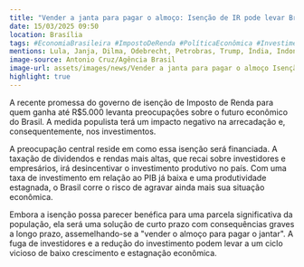 ```yaml
---
title: "Vender a janta para pagar o almoço: Isenção de IR pode levar Brasil a colapso econômico"
date: 15/03/2025 09:50
location: Brasília
tags: #EconomiaBrasileira #ImpostoDeRenda #PolíticaEconômica #InvestimentosBrasil #FuturoDoBrasil #FinançasPessoais #ReformasEconômicas #DesenvolvimentoEconômico #CenárioEconômico #Brasil #abc360noticias
mentions: Lula, Janja, Dilma, Odebrecht, Petrobras, Trump, Índia, Indonésia.
image-source: Antonio Cruz/Agência Brasil
image-url: assets/images/news/Vender a janta para pagar o almoço Isenção de IR pode levar Brasil a colapso econômico.jpg
highlight: true
---
```


A recente promessa do governo de isenção de Imposto de Renda para quem ganha até R$5.000 levanta preocupações sobre o futuro econômico do Brasil. A medida populista terá um impacto negativo na arrecadação e, consequentemente, nos investimentos.

A preocupação central reside em como essa isenção será financiada. A taxação de dividendos e rendas mais altas, que recai sobre investidores e empresários, irá desincentivar o investimento produtivo no país. Com uma taxa de investimento em relação ao PIB já baixa e uma produtividade estagnada, o Brasil corre o risco de agravar ainda mais sua situação econômica.

Embora a isenção possa parecer benéfica para uma parcela significativa da população, ela será uma solução de curto prazo com consequências graves a longo prazo, assemelhando-se a "vender o almoço para pagar o jantar". A fuga de investidores e a redução do investimento podem levar a um ciclo vicioso de baixo crescimento e estagnação econômica.
